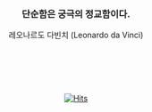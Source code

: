<div align=center>
  <dl>
    <h3>단순함은 궁극의 정교함이다.</h3>
    <dt>레오나르도 다빈치 (Leonardo da Vinci)</dt>
  </dl>
  
  <br/>
  <br/>
  <br/>
  <br/>
  
  [![Hits](https://hits.seeyoufarm.com/api/count/incr/badge.svg?url=https%3A%2F%2Fgithub.com%2F6lueparr0t&count_bg=%23338CFF&title_bg=%2301559A&icon=fluentd.svg&icon_color=%23FAFAFA&title=hits&edge_flat=true)](https://hits.seeyoufarm.com)
</div>
